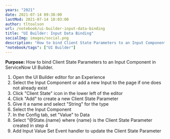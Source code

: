 ```yaml
---
years: "2021"
date: 2021-07-14 09:38:00
lastMod: 2021-07-14 10:03:00
author: tltoulson
url: /notebook/ui-builder-input-data-binding
title: "UI Builder: Input Data Binding"
socialImg: images/social.png
description: "How to bind Client State Parameters to an Input Component in ServiceNow UI Builder"
"notebook/tags": ["UI Builder"]
---
```


**Purpose:** How to bind Client State Parameters to an Input Component in ServiceNow UI Builder.

1. Open the UI Builder editor for an Experience
2. Select the Input Component or add a new Input to the page if one does not already exist
3. Click "Client State" icon in the lower left of the editor
4. Click "Add" to create a new Client State Parameter
5. Give it a name and select "String" for the type
6. Select the Input Component
7. In the Config tab, set "Value" to Data
8. Select "@State.{name} where {name} is the Client State Parameter created in step 4
9. Add Input Value Set Event handler to update the Client State Parameter